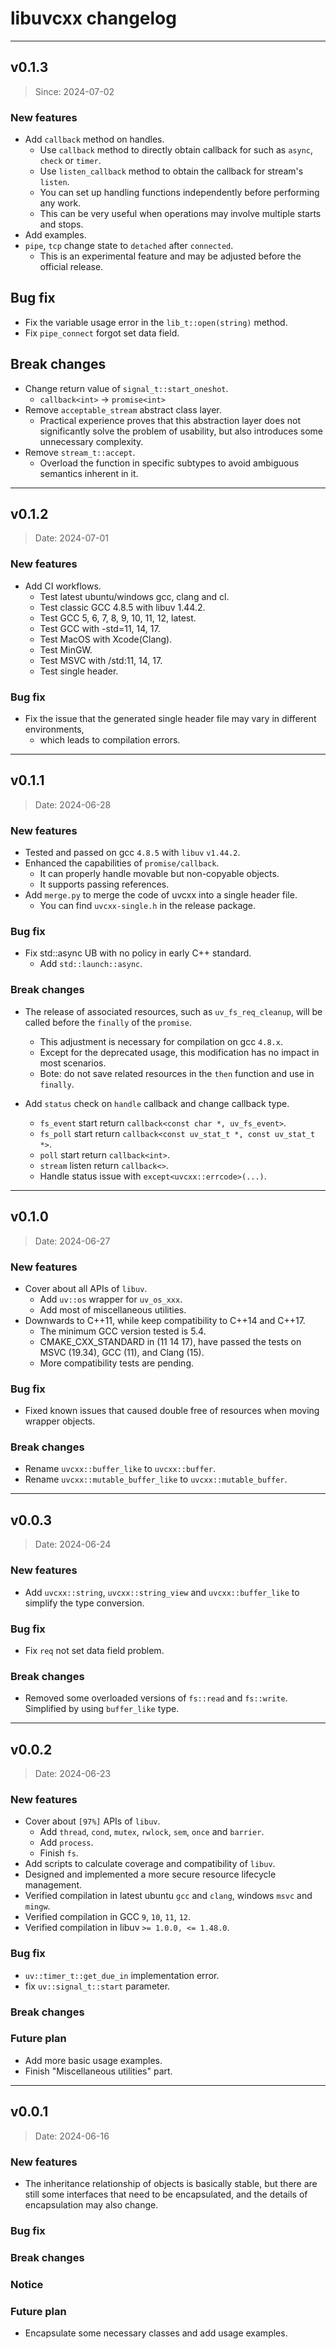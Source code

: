 # libuvcxx changelog

--------------------------------

## v0.1.3

> Since: 2024-07-02

### New features

- Add `callback` method on handles.
    - Use `callback` method to directly obtain callback for such as `async`, `check` or `timer`.
    - Use `listen_callback` method to obtain the callback for stream's `listen`.
    - You can set up handling functions independently before performing any work.
    - This can be very useful when operations may involve multiple starts and stops.
- Add examples.
- `pipe`, `tcp` change state to `detached` after `connected`.
    - This is an experimental feature and may be adjusted before the official release.

## Bug fix

- Fix the variable usage error in the `lib_t::open(string)` method.
- Fix `pipe_connect` forgot set data field.

## Break changes

- Change return value of `signal_t::start_oneshot`.
    - `callback<int>` -> `promise<int>`
- Remove `acceptable_stream` abstract class layer.
    - Practical experience proves that this abstraction layer does not significantly solve the problem of usability,
      but also introduces some unnecessary complexity.
- Remove `stream_t::accept`.
    - Overload the function in specific subtypes to avoid ambiguous semantics inherent in it.

--------------------------------

## v0.1.2

> Date: 2024-07-01

### New features

- Add CI workflows.
    - Test latest ubuntu/windows gcc, clang and cl.
    - Test classic GCC 4.8.5 with libuv 1.44.2.
    - Test GCC 5, 6, 7, 8, 9, 10, 11, 12, latest.
    - Test GCC with -std=11, 14, 17.
    - Test MacOS with Xcode(Clang).
    - Test MinGW.
    - Test MSVC with /std:11, 14, 17.
    - Test single header.

### Bug fix

- Fix the issue that the generated single header file may vary in different environments,
    - which leads to compilation errors.

--------------------------------

## v0.1.1

> Date: 2024-06-28

### New features

- Tested and passed on gcc `4.8.5` with `libuv` `v1.44.2`.
- Enhanced the capabilities of `promise/callback`.
    - It can properly handle movable but non-copyable objects.
    - It supports passing references.
- Add `merge.py` to merge the code of uvcxx into a single header file.
    - You can find `uvcxx-single.h` in the release package.

### Bug fix

- Fix std::async UB with no policy in early C++ standard.
    - Add `std::launch::async`.

### Break changes

- The release of associated resources, such as `uv_fs_req_cleanup`, will be called before the `finally` of
  the `promise`.
    - This adjustment is necessary for compilation on gcc `4.8.x`.
    - Except for the deprecated usage, this modification has no impact in most scenarios.
    - Bote: do not save related resources in the `then` function and use in `finally`.

- Add `status` check on `handle` callback and change callback type.
    - `fs_event` start return `callback<const char *, uv_fs_event>`.
    - `fs_poll` start return `callback<const uv_stat_t *, const uv_stat_t *>`.
    - `poll` start return `callback<int>`.
    - `stream` listen return `callback<>`.
    - Handle status issue with `except<uvcxx::errcode>(...)`.

--------------------------------

## v0.1.0

> Date: 2024-06-27

### New features

- Cover about all APIs of `libuv`.
    - Add `uv::os` wrapper for `uv_os_xxx`.
    - Add most of miscellaneous utilities.
- Downwards to C++11, while keep compatibility to C++14 and C++17.
    - The minimum GCC version tested is 5.4.
    - CMAKE_CXX_STANDARD in (11 14 17), have passed the tests on MSVC (19.34), GCC (11), and Clang (15).
    - More compatibility tests are pending.

### Bug fix

- Fixed known issues that caused double free of resources when moving wrapper objects.

### Break changes

- Rename `uvcxx::buffer_like` to `uvcxx::buffer`.
- Rename `uvcxx::mutable_buffer_like` to `uvcxx::mutable_buffer`.

--------------------------------

## v0.0.3

> Date: 2024-06-24

### New features

- Add `uvcxx::string`, `uvcxx::string_view` and `uvcxx::buffer_like` to simplify the type conversion.

### Bug fix

- Fix `req` not set data field problem.

### Break changes

- Removed some overloaded versions of `fs::read` and `fs::write`. Simplified by using `buffer_like` type.

--------------------------------

## v0.0.2

> Date: 2024-06-23

### New features

- Cover about `[97%]` APIs of `libuv`.
    - Add `thread`, `cond`, `mutex`, `rwlock`, `sem`, `once` and `barrier`.
    - Add `process`.
    - Finish `fs`.
- Add scripts to calculate coverage and compatibility of `libuv`.
- Designed and implemented a more secure resource lifecycle management.
- Verified compilation in latest ubuntu `gcc` and `clang`, windows `msvc` and `mingw`.
- Verified compilation in GCC `9`, `10`, `11`, `12`.
- Verified compilation in libuv `>= 1.0.0, <= 1.48.0`.

### Bug fix

- `uv::timer_t::get_due_in` implementation error.
- fix `uv::signal_t::start` parameter.

### Break changes

### Future plan

- Add more basic usage examples.
- Finish "Miscellaneous utilities" part.

--------------------------------

## v0.0.1

> Date: 2024-06-16

### New features

- The inheritance relationship of objects is basically stable, but there are still some interfaces that need to be
  encapsulated, and the details of encapsulation may also change.

### Bug fix

### Break changes

### Notice

### Future plan

- Encapsulate some necessary classes and add usage examples.
